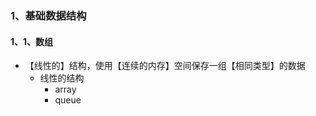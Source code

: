 ### 1、基础数据结构
#### 1、1、数组
- 【线性的】结构，使用【连续的内存】空间保存一组【相同类型】的数据
    + 线性的结构
        - array
        - queue
        